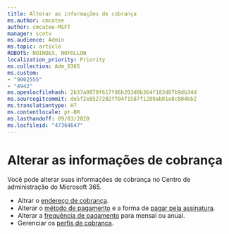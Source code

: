 ```yaml
---
title: Alterar as informações de cobrança
ms.author: cmcatee
author: cmcatee-MSFT
manager: scotv
ms.audience: Admin
ms.topic: article
ROBOTS: NOINDEX, NOFOLLOW
localization_priority: Priority
ms.collection: Adm_O365
ms.custom:
- "9002555"
- "4942"
ms.openlocfilehash: 2b37a0078f617f86b203d0b364f183d87b9db34d
ms.sourcegitcommit: de5f2e8527202ff04f1587f1289ab81e8c804bb2
ms.translationtype: HT
ms.contentlocale: pt-BR
ms.lasthandoff: 09/03/2020
ms.locfileid: "47364647"
---
```

# <a name="change-billing-information"></a>Alterar as informações de cobrança

Você pode alterar suas informações de cobrança no Centro de administração do Microsoft 365. 

- Altrar o [endereço de cobrança](https://docs.microsoft.com/microsoft-365/commerce/billing-and-payments/change-your-billing-addresses).
- Alterar o [método de pagamento](https://docs.microsoft.com/microsoft-365/commerce/billing-and-payments/manage-payment-methods) e a forma de [pagar pela assinatura](https://docs.microsoft.com/microsoft-365/commerce/billing-and-payments/pay-for-your-subscription).
- Alterar a [frequência de pagamento](https://docs.microsoft.com/microsoft-365/commerce/billing-and-payments/change-payment-frequency) para mensal ou anual.
- Gerenciar os [perfis de cobrança](https://docs.microsoft.com/microsoft-365/commerce/billing-and-payments/manage-billing-profiles).

